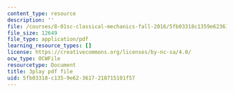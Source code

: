 ```yaml
---
content_type: resource
description: ''
file: /courses/8-01sc-classical-mechanics-fall-2016/5fb03318c1359e623617218715101f57_7Kq8BINVDiw.pdf
file_size: 12649
file_type: application/pdf
learning_resource_types: []
license: https://creativecommons.org/licenses/by-nc-sa/4.0/
ocw_type: OCWFile
resourcetype: Document
title: 3play pdf file
uid: 5fb03318-c135-9e62-3617-218715101f57
---
```

